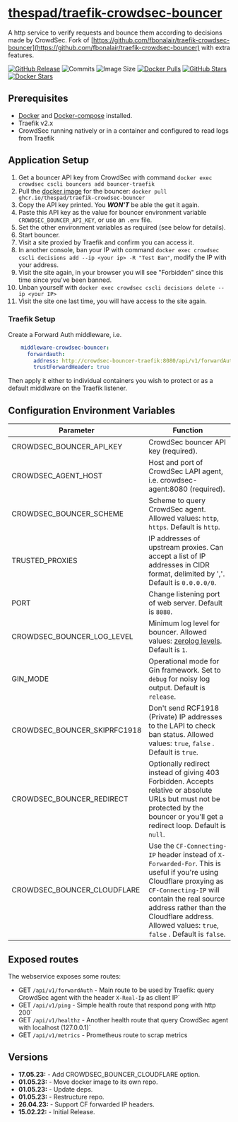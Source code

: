 # [thespad/traefik-crowdsec-bouncer](https://github.com/thespad/traefik-crowdsec-bouncer)

A http service to verify requests and bounce them according to decisions made by CrowdSec. Fork of [https://github.com/fbonalair/traefik-crowdsec-bouncer](https://github.com/fbonalair/traefik-crowdsec-bouncer) with extra features.

[![GitHub Release](https://img.shields.io/github/release/thespad/traefik-crowdsec-bouncer.svg?color=26689A&labelColor=555555&logoColor=ffffff&style=for-the-badge&logo=github&include_prereleases)](https://github.com/thespad/traefik-crowdsec-bouncer/releases)
![Commits](https://img.shields.io/github/commits-since/thespad/traefik-crowdsec-bouncer/latest?color=26689A&include_prereleases&logo=github&style=for-the-badge)
![Image Size](https://img.shields.io/docker/image-size/thespad/traefik-crowdsec-bouncer/latest?color=26689A&labelColor=555555&logoColor=ffffff&style=for-the-badge&label=Size)
[![Docker Pulls](https://img.shields.io/docker/pulls/thespad/traefik-crowdsec-bouncer.svg?color=26689A&labelColor=555555&logoColor=ffffff&style=for-the-badge&label=pulls&logo=docker)](https://hub.docker.com/r/thespad/traefik-crowdsec-bouncer)
[![GitHub Stars](https://img.shields.io/github/stars/thespad/traefik-crowdsec-bouncer.svg?color=26689A&labelColor=555555&logoColor=ffffff&style=for-the-badge&logo=github)](https://github.com/thespad/traefik-crowdsec-bouncer)
[![Docker Stars](https://img.shields.io/docker/stars/thespad/traefik-crowdsec-bouncer.svg?color=26689A&labelColor=555555&logoColor=ffffff&style=for-the-badge&label=stars&logo=docker)](https://hub.docker.com/r/thespad/traefik-crowdsec-bouncer)

## Prerequisites

* [Docker](https://docs.docker.com/get-docker/) and [Docker-compose](https://docs.docker.com/compose/install/) installed.
* Traefik v2.x
* CrowdSec running natively or in a container and configured to read logs from Traefik

## Application Setup

1. Get a bouncer API key from CrowdSec with command `docker exec crowdsec cscli bouncers add bouncer-traefik`
2. Pull the [docker image](https://github.com/thespad/docker-traefik-crowdsec-bouncer) for the bouncer: `docker pull ghcr.io/thespad/traefik-crowdsec-bouncer`
3. Copy the API key printed. You **_WON'T_** be able the get it again.
4. Paste this API key as the value for bouncer environment variable `CROWDSEC_BOUNCER_API_KEY`, or use an `.env` file.
5. Set the other environment variables as required (see below for details).
6. Start bouncer.
7. Visit a site proxied by Traefik and confirm you can access it.
8. In another console, ban your IP with command `docker exec crowdsec cscli decisions add --ip <your ip> -R "Test Ban"`, modify the IP with your address.
9. Visit the site again, in your browser you will see "Forbidden" since this time since you've been banned.
10. Unban yourself with `docker exec crowdsec cscli decisions delete --ip <your IP>`
11. Visit the site one last time, you will have access to the site again.

### Traefik Setup

Create a Forward Auth middleware, i.e.

```yml
    middleware-crowdsec-bouncer:
      forwardauth:
        address: http://crowdsec-bouncer-traefik:8080/api/v1/forwardAuth
        trustForwardHeader: true
```

Then apply it either to individual containers you wish to protect or as a default middlware on the Traefik listener.

## Configuration Environment Variables

| Parameter | Function |
| - | - |
| CROWDSEC_BOUNCER_API_KEY | CrowdSec bouncer API key (required). |
| CROWDSEC_AGENT_HOST | Host and port of CrowdSec LAPI agent, i.e. crowdsec-agent:8080 (required). |
| CROWDSEC_BOUNCER_SCHEME | Scheme to query CrowdSec agent. Allowed values: `http`, `https`. Default is `http`. |
| TRUSTED_PROXIES | IP addresses of upstream proxies. Can accept a list of IP addresses in CIDR format, delimited by ','. Default is `0.0.0.0/0`. |
| PORT | Change listening port of web server. Default is `8080`. |
| CROWDSEC_BOUNCER_LOG_LEVEL | Minimum log level for bouncer. Allowed values: [zerolog levels](https://pkg.go.dev/github.com/rs/zerolog#readme-leveled-logging). Default is `1`. |
| GIN_MODE | Operational mode for Gin framework. Set to `debug` for noisy log output. Default is `release`. |
| CROWDSEC_BOUNCER_SKIPRFC1918 | Don't send RCF1918 (Private) IP addresses to the LAPI to check ban status. Allowed values: `true`, `false` . Default is `true`. |
| CROWDSEC_BOUNCER_REDIRECT | Optionally redirect instead of giving 403 Forbidden. Accepts relative or absolute URLs but must not be protected by the bouncer or you'll get a redirect loop. Default is `null`. |
| CROWDSEC_BOUNCER_CLOUDFLARE | Use the `CF-Connecting-IP` header instead of `X-Forwarded-For`. This is useful if you're using Cloudflare proxying as `CF-Connecting-IP` will contain the real source address rather than the Cloudflare address. Allowed values: `true`, `false` . Default is `false`. |

## Exposed routes

The webservice exposes some routes:

* GET `/api/v1/forwardAuth`             - Main route to be used by Traefik: query CrowdSec agent with the header `X-Real-Ip` as client IP`
* GET `/api/v1/ping`                    - Simple health route that respond pong with http 200`
* GET `/api/v1/healthz`                 - Another health route that query CrowdSec agent with localhost (127.0.0.1)`
* GET `/api/v1/metrics`                 - Prometheus route to scrap metrics

## Versions

* **17.05.23:** - Add CROWDSEC_BOUNCER_CLOUDFLARE option.
* **01.05.23:** - Move docker image to its own repo.
* **01.05.23:** - Update deps.
* **01.05.23:** - Restructure repo.
* **26.04.23:** - Support CF forwarded IP headers.
* **15.02.22:** - Initial Release.
